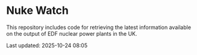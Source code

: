 # Nuke Watch

This repository includes code for retrieving the latest information available on the output of EDF nuclear power plants in the UK.

Last updated: 2025-10-24 08:05